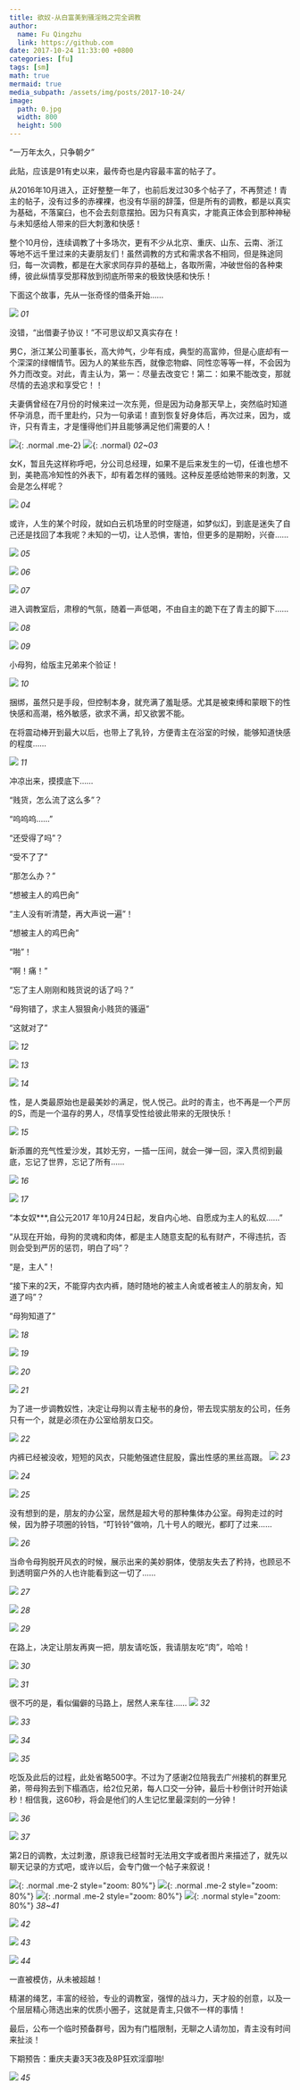 ```yaml
---
title: 欲奴-从白富美到骚淫贱之完全调教
author:
  name: Fu Qingzhu
  link: https://github.com
date: 2017-10-24 11:33:00 +0800
categories: [fu]
tags: [sm]
math: true
mermaid: true
media_subpath: /assets/img/posts/2017-10-24/
image:
  path: 0.jpg
  width: 800
  height: 500
---
```


“一万年太久，只争朝夕”

此贴，应该是91有史以来，最传奇也是内容最丰富的帖子了。

从2016年10月进入，正好整整一年了，也前后发过30多个帖子了，不再赘述！青主的帖子，没有过多的赤裸裸，也没有华丽的辞藻，但是所有的调教，都是以真实为基础，不落窠臼，也不会去刻意摆拍。因为只有真实，才能真正体会到那种神秘与未知感给人带来的巨大刺激和快感！

整个10月份，连续调教了十多场次，更有不少从北京、重庆、山东、云南、浙江等地不远千里过来的夫妻朋友们！虽然调教的方式和需求各不相同，但是殊途同归，每一次调教，都是在大家求同存异的基础上，各取所需，冲破世俗的各种束缚，彼此纵情享受那释放到彻底所带来的极致快感和快乐！

下面这个故事，先从一张奇怪的借条开始……

![](1.jpg)
_01_

没错，“出借妻子协议！”不可思议却又真实存在！

男C，浙江某公司董事长，高大帅气，少年有成，典型的高富帅，但是心底却有一个深深的绿帽情节。因为人的某些东西，就像恋物癖、同性恋等等一样，不会因为外力而改变。对此，青主认为，第一：尽量去改变它！第二：如果不能改变，那就尽情的去追求和享受它！！

夫妻俩曾经在7月份的时候来过一次东莞，但是因为动身那天早上，突然临时知道怀孕消息，而千里赴约，只为一句承诺！直到恢复好身体后，再次过来，因为，或许，只有青主，才是懂得他们并且能够满足他们需要的人！

![](2.jpg){: .normal .me-2}
![](3.jpg){: .normal}
_02~03_

女K，暂且先这样称呼吧，分公司总经理，如果不是后来发生的一切，任谁也想不到，美艳高冷知性的外表下，却有着怎样的骚贱。这种反差感给她带来的刺激，又会是怎么样呢？

![](4.jpg)
_04_

或许，人生的某个时段，就如白云机场里的时空隧道，如梦似幻，到底是迷失了自己还是找回了本我呢？未知的一切，让人恐惧，害怕，但更多的是期盼，兴奋……

![](5.jpg)
_05_

![](6.jpg)
_06_

![](7.jpg)
_07_

进入调教室后，肃穆的气氛，随着一声低喝，不由自主的跪下在了青主的脚下……

![](8.jpg)
_08_

![](9.jpg)
_09_

小母狗，给版主兄弟来个验证！

![](10.jpg)
_10_

捆绑，虽然只是手段，但控制本身，就充满了羞耻感。尤其是被束缚和蒙眼下的性快感和高潮，格外敏感，欲求不满，却又欲罢不能。

在将震动棒开到最大以后，也带上了乳铃，方便青主在浴室的时候，能够知道快感的程度……

![](11.jpg)
_11_

冲凉出来，摸摸底下……

“贱货，怎么流了这么多”？

“呜呜呜……”

“还受得了吗”？

“受不了了”

“那怎么办？”

“想被主人的鸡巴肏”

“主人没有听清楚，再大声说一遍”！

“想被主人的鸡巴肏”

“啪”！

“啊！痛！”

“忘了主人刚刚和贱货说的话了吗？”

“母狗错了，求主人狠狠肏小贱货的骚逼”

“这就对了”

![](12.jpg)
_12_

![](13.jpg)
_13_

![](14.jpg)
_14_

性，是人类最原始也是最美妙的满足，悦人悦己。此时的青主，也不再是一个严厉的S，而是一个温存的男人，尽情享受性给彼此带来的无限快乐！

![](15.jpg)
_15_

新添置的充气性爱沙发，其妙无穷，一插一压间，就会一弹一回，深入贯彻到最底，忘记了世界，忘记了所有……

![](16.jpg)
_16_

![](17.jpg)
_17_

“本女奴***,自公元2017 年10月24日起，发自内心地、自愿成为主人的私奴……”

“从现在开始，母狗的灵魂和肉体，都是主人随意支配的私有财产，不得违抗，否则会受到严厉的惩罚，明白了吗”？

“是，主人”！

“接下来的2天，不能穿内衣内裤，随时随地的被主人肏或者被主人的朋友肏，知道了吗”？

“母狗知道了”

![](18.jpg)
_18_

![](19.jpg)
_19_

![](20.jpg)
_20_

![](21.jpg)
_21_

为了进一步调教奴性，决定让母狗以青主秘书的身份，带去现实朋友的公司，任务只有一个，就是必须在办公室给朋友口交。

![](22.jpg)
_22_

内裤已经被没收，短短的风衣，只能勉强遮住屁股，露出性感的黑丝高跟。
![](23.jpg)
_23_

![](24.jpg)
_24_

![](25.jpg)
_25_

没有想到的是，朋友的办公室，居然是超大号的那种集体办公室。母狗走过的时候，因为脖子项圈的铃铛，“叮铃铃”做响，几十号人的眼光，都盯了过来……

![](26.jpg)
_26_


当命令母狗脱开风衣的时候，展示出来的美妙胴体，使朋友失去了矜持，也顾忌不到透明窗户外的人也许能看到这一切了……

![](27.jpg)
_27_

![](28.jpg)
_28_

![](29.jpg)
_29_


在路上，决定让朋友再爽一把，朋友请吃饭，我请朋友吃“肉”，哈哈！

![](30.jpg)
_30_

![](31.jpg)
_31_



很不巧的是，看似偏僻的马路上，居然人来车往……
![](32.jpg)
_32_

![](33.jpg)
_33_

![](34.jpg)
_34_

![](35.jpg)
_35_

吃饭及此后的过程，此处省略500字。不过为了感谢2位陪我去广州接机的群里兄弟，带母狗去到下榻酒店，给2位兄弟，每人口交一分钟，最后十秒倒计时开始读秒！相信我，这60秒，将会是他们的人生记忆里最深刻的一分钟！

![](36.jpg)
_36_

![](37.jpg)
_37_

第2日的调教，太过刺激，原谅我已经暂时无法用文字或者图片来描述了，就先以聊天记录的方式吧，或许以后，会专门做一个帖子来叙说！

![](38.jpg){: .normal .me-2 style="zoom: 80%"}
![](39.jpg){: .normal .me-2 style="zoom: 80%"}
![](40.jpg){: .normal .me-2 style="zoom: 80%"}
![](41.jpg){: .normal style="zoom: 80%"}
_38~41_

![](42.jpg)
_42_

![](43.jpg)
_43_

![](44.jpg)
_44_

一直被模仿，从未被超越！

精湛的绳艺，丰富的经验，专业的调教室，强悍的战斗力，天才般的创意，以及一个层层精心筛选出来的优质小圈子，这就是青主,只做不一样的事情！

最后，公布一个临时预备群号，因为有门槛限制，无聊之人请勿加，青主没有时间来扯淡！

下期预告：重庆夫妻3天3夜及8P狂欢淫靡啪!

![](45.jpg)
_45_